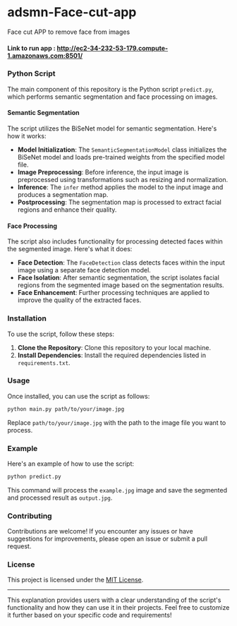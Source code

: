 # adsmn-Face-cut-app
Face cut APP to remove face from images

#### Link to run app : http://ec2-34-232-53-179.compute-1.amazonaws.com:8501/

### Python Script

The main component of this repository is the Python script `predict.py`, which performs semantic segmentation and face processing on images.

#### Semantic Segmentation

The script utilizes the BiSeNet model for semantic segmentation. Here's how it works:

- **Model Initialization**: The `SemanticSegmentationModel` class initializes the BiSeNet model and loads pre-trained weights from the specified model file.
- **Image Preprocessing**: Before inference, the input image is preprocessed using transformations such as resizing and normalization.
- **Inference**: The `infer` method applies the model to the input image and produces a segmentation map.
- **Postprocessing**: The segmentation map is processed to extract facial regions and enhance their quality.

#### Face Processing

The script also includes functionality for processing detected faces within the segmented image. Here's what it does:

- **Face Detection**: The `FaceDetection` class detects faces within the input image using a separate face detection model.
- **Face Isolation**: After semantic segmentation, the script isolates facial regions from the segmented image based on the segmentation results.
- **Face Enhancement**: Further processing techniques are applied to improve the quality of the extracted faces.

### Installation

To use the script, follow these steps:

1. **Clone the Repository**: Clone this repository to your local machine.
2. **Install Dependencies**: Install the required dependencies listed in `requirements.txt`.

### Usage

Once installed, you can use the script as follows:

```bash
python main.py path/to/your/image.jpg
```

Replace `path/to/your/image.jpg` with the path to the image file you want to process.

### Example

Here's an example of how to use the script:

```bash
python predict.py 
```

This command will process the `example.jpg` image and save the segmented and processed result as `output.jpg`.

### Contributing

Contributions are welcome! If you encounter any issues or have suggestions for improvements, please open an issue or submit a pull request.

### License

This project is licensed under the [MIT License](LICENSE).

---

This explanation provides users with a clear understanding of the script's functionality and how they can use it in their projects. Feel free to customize it further based on your specific code and requirements!
